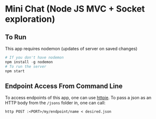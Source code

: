 # Mini Chat (Node JS MVC + Socket exploration)


## To Run 
This app requires nodemon (updates of server on saved changes)
```python 
# If you don't have nodemon 
npm install -g nodemon
# To run the server 
npm start 
```

## Endpoint Access From Command Line 
To access endpoints of this app, one can use [httpie](https://github.com/jkbrzt/httpie).  To pass a json as an HTTP body from the `/jsons` folder in, one can call: 

	http POST :<PORT>/my/endpoint/name < desired.json

